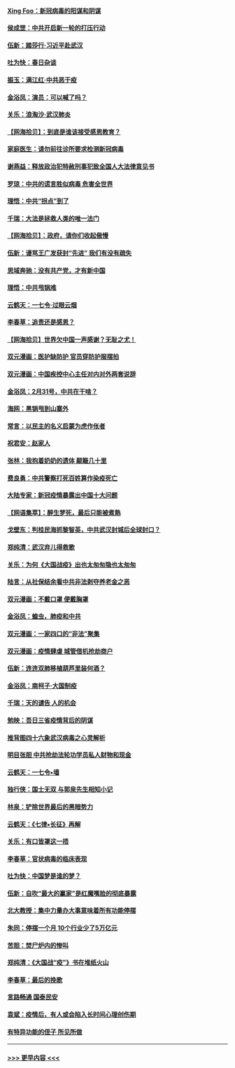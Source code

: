 #### [Xing Foo：新冠病毒的阳谋和阴谋](../pages/nsc993/n11936086.md?t=03132231) 
#### [侯成罡：中共开启新一轮的打压行动](../pages/nsc993/n11935730.md?t=03132231) 
#### [伍新：踏莎行‧习近平赴武汉](../pages/nsc993/n11935157.md?t=03132231) 
#### [吐为快：春日杂谈](../pages/nsc993/n11934776.md?t=03132231) 
#### [振玉：满江红‧中共恶于疫](../pages/nsc993/n11934647.md?t=03132231) 
#### [金浴凤：演员：可以喊了吗？](../pages/nsc993/n11934602.md?t=03132231) 
#### [关乐：浪淘沙·武汉肺炎](../pages/nsc993/n11931792.md?t=03132231) 
#### [【网海拾贝】：到底是谁该接受感恩教育？](../pages/nsc993/n11931552.md?t=03132231) 
#### [家庭医生：请勿前往诊所要求检测新冠病毒](../pages/nsc993/n11929190.md?t=03132231) 
#### [谢燕益：释放政治犯特赦刑事犯致全国人大法律意见书](../pages/nsc993/n11928978.md?t=03132231) 
#### [罗琼：中共的谎言胜似病毒 危害全世界](../pages/nsc993/n11922636.md?t=03132231) 
#### [理悟：中共“拐点”到了](../pages/nsc993/n11928496.md?t=03132231) 
#### [千瑞：大法是拯救人类的唯一法门](../pages/nsc993/n11927637.md?t=03132231) 
#### [【网海拾贝】：政府，请你们收起傲慢](../pages/nsc993/n11926932.md?t=03132231) 
#### [伍新：谩骂王广发获封“先进” 我们有没有疏失](../pages/nsc993/n11926101.md?t=03132231) 
#### [思域奔驰：没有共产党，才有新中国](../pages/nsc993/n11926058.md?t=03132231) 
#### [理悟：中共甩锅难](../pages/nsc993/n11925355.md?t=03132231) 
#### [云鹤天：一七令·过眼云烟](../pages/nsc993/n11925284.md?t=03132231) 
#### [李春草：追责还是感恩？](../pages/nsc993/n11925274.md?t=03132231) 
#### [【网海拾贝】世界欠中国一声感谢？无耻之尤！](../pages/nsc993/n11925239.md?t=03132231) 
#### [双元漫画：医护缺防护 官员穿防护服摆拍](../pages/nsc993/n11923899.md?t=03132231) 
#### [双元漫画：中国疾控中心主任对内对外两套说辞](../pages/nsc993/n11921994.md?t=03132231) 
#### [金浴凤：2月31号，中共在干啥？](../pages/nsc993/n11922706.md?t=03132231) 
#### [海网：黑锅甩到山寨外](../pages/nsc993/n11922688.md?t=03132231) 
#### [常言：以民主的名义启蒙为虎作伥者](../pages/nsc993/n11922217.md?t=03132231) 
#### [祝君安：赵家人](../pages/nsc993/n11922209.md?t=03132231) 
#### [张林：我抱着奶奶的遗体 颠簸几十里](../pages/nsc993/n11920945.md?t=03132231) 
#### [费良勇：中共警察打死百姓算作染疫死亡](../pages/nsc993/n11919264.md?t=03132231) 
#### [大陆专家：新冠疫情暴露出中国十大问题](../pages/nsc993/n11919187.md?t=03132231) 
#### [【网语集萃】：醉生梦死，最后只能被煮熟](../pages/nsc993/n11918994.md?t=03132231) 
#### [戈壁东：判桂民海抓黎智英，中共武汉封城后全球封口？](../pages/nsc993/n11917982.md?t=03132231) 
#### [郑纯清：武汉弃儿得救歌](../pages/nsc993/n11917881.md?t=03132231) 
#### [关乐：为何《大国战疫》出也太匆匆隐也太匆匆](../pages/nsc993/n11917792.md?t=03132231) 
#### [陆言：从社保结余看中共非法剥夺养老金之恶](../pages/nsc993/n11917084.md?t=03132231) 
#### [双元漫画：不戴口罩 便戴胸罩](../pages/nsc993/n11916447.md?t=03132231) 
#### [金浴凤：蝗虫，肺疫和中共](../pages/nsc993/n11916904.md?t=03132231) 
#### [双元漫画：一家四口的“非法”聚集](../pages/nsc993/n11916378.md?t=03132231) 
#### [双元漫画：疫情肆虐 城管借机抢劫商户](../pages/nsc993/n11916310.md?t=03132231) 
#### [伍新：连连双肺移植葫芦里装何酒？](../pages/nsc993/n11913667.md?t=03132231) 
#### [金浴凤：南柯子·大国制疫](../pages/nsc993/n11913657.md?t=03132231) 
#### [千瑞：天的谴告  人的机会](../pages/nsc993/n11913309.md?t=03132231) 
#### [勉映：吾日三省疫情背后的阴谋](../pages/nsc993/n11913079.md?t=03132231) 
#### [推背图四十六象武汉病毒之心灵解析](../pages/nsc993/n11911761.md?t=03132231) 
#### [明目张胆 中共抢劫法轮功学员私人财物和现金](../pages/nsc993/n11910262.md?t=03132231) 
#### [云鹤天：一七令▪墙](../pages/nsc993/n11910627.md?t=03132231) 
#### [独行侠：国士无双 与郭泉先生相知小记](../pages/nsc993/n11910613.md?t=03132231) 
#### [林泉：铲除世界最后的黑暗势力](../pages/nsc993/n11909320.md?t=03132231) 
#### [云鹤天：《七律▪长征》再解](../pages/nsc993/n11909327.md?t=03132231) 
#### [关乐：有口皆罩这一捂](../pages/nsc993/n11908393.md?t=03132231) 
#### [李春草：官状病毒的临床表现](../pages/nsc993/n11908339.md?t=03132231) 
#### [吐为快：中国梦是谁的梦？](../pages/nsc993/n11906564.md?t=03132231) 
#### [伍新：自吹“最大的赢家”是红魔嘴脸的彻底暴露](../pages/nsc993/n11906407.md?t=03132231) 
#### [北大教授：集中力量办大事意味着所有功能停摆](../pages/nsc993/n11904800.md?t=03132231) 
#### [朱同：停摆一个月 10个行业少了5万亿元](../pages/nsc993/n11904498.md?t=03132231) 
#### [苦胆：焚尸炉内的惨叫](../pages/nsc993/n11904479.md?t=03132231) 
#### [郑纯清：《大国战“疫”》书在堆纸火山](../pages/nsc993/n11904450.md?t=03132231) 
#### [李春草：最后的挽歌](../pages/nsc993/n11904441.md?t=03132231) 
#### [言路畅通 国泰民安](../pages/nsc993/n11904222.md?t=03132231) 
#### [袁斌：疫情后，有人或会陷入长时间心理创伤期](../pages/nsc993/n11901514.md?t=03132231) 
#### [有特异功能的侄子 所见所做](../pages/nsc993/n11901154.md?t=03132231) 

----
#### [ >>> 更早内容 <<< ](../indexes/nsc993-earlier.md)
